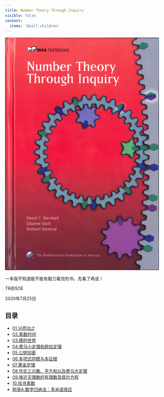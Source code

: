 ```yaml
---
title: Number Theory Through Inquiry
visible: false
content:
  items: '@self.children'
---
```


![Number Theory Through Inquiry](cover.jpg)

一本我不知道能不能有毅力看完的书。先看了再说！

TR@SOE

2020年7月25日

## 目录

* [01.分而治之](./divide)
* [02.素数时间](./prime)
* [03.模的世界](./modulo)
* [04.费马小定理和欧拉定理](./fermat)
* [05.公钥加密](./public)
* [06.多项式同模与本征根](./polynomial)
* [07.黄金定理](./golden)
* [08.毕氏三元数、平方和以及费马大定理](./pythagorean)
* [09.接近无理数的有理数及佩尔方程](./rationals)
* [10.找寻素数](./search)
* [附录A.数学归纳法：多米诺效应](./mathematical)
  